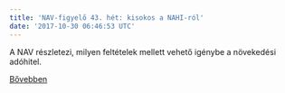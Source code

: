 ```yaml
---
title: 'NAV-figyelő 43. hét: kisokos a NAHI-ról'
date: '2017-10-30 06:46:53 UTC'
---
```


A NAV részletezi, milyen feltételek mellett vehető igénybe a növekedési adóhitel.


[Bővebben](http://ift.tt/2zZzi1R)

